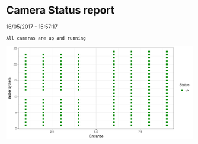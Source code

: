 Camera Status report
================
16/05/2017 - 15:57:17

    All cameras are up and running

![](camreport_files/figure-markdown_github/unnamed-chunk-2-1.png)
